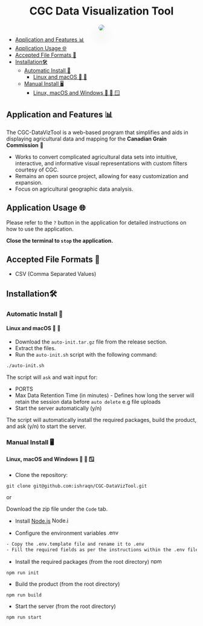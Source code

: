 <div align="center">
    <h1> CGC Data Visualization Tool </h1>
    <img src="main_screen.gif" width="" height="" style="border-radius: 10px; box-shadow: rgba(0, 0, 0, 0.2) 0px 20px 30px;">
</div>


- [Application and Features 📊](#application-and-features-)
- [Application Usage 🌐](#application-usage-)
- [Accepted File Formats 📁](#accepted-file-formats-)
- [Installation🛠️](#installation️)
  - [Automatic Install 🤖](#automatic-install-)
    - [Linux and macOS 🐧 🍎](#linux-and-macos--)
  - [Manual Install 🖥️](#manual-install-️)
    - [Linux, macOS and Windows 🐧 🍎 🪟](#linux-macos-and-windows---)


## Application and Features 📊


The CGC-DataVizTool is a web-based program that simplifies and aids in displaying agricultural data and mapping for the **Canadian Grain Commission** 🍁

- Works to convert complicated agricultural data sets into intuitive, interactive, and informative visual representations with custom filters courtesy of CGC.
- Remains an open source project, allowing for easy customization and expansion.
- Focus on agricultural geographic data analysis.

## Application Usage 🌐

Please refer to the `?` button in the application for detailed instructions on how to use the application.

**Close the terminal to `stop` the application.**

## Accepted File Formats 📁

- CSV (Comma Separated Values)

## Installation🛠️

### Automatic Install 🤖

#### Linux and macOS 🐧 🍎

- Download the `auto-init.tar.gz` file from the release section.
- Extract the files.
- Run the `auto-init.sh` script with the following command:

```bash
./auto-init.sh
```

The script will `ask` and wait input for:

- PORTS
- Max Data Retention Time (in minutes) - Defines how long the server will retain the session data before `auto delete` e.g file uploads
- Start the server automatically (y/n)

The script will automatically install the required packages, build the product, and ask (y/n) to start the server.

### Manual Install 🖥️

#### Linux, macOS and Windows 🐧 🍎 🪟

- Clone the repository: 

```git clone git@github.com:ishraqn/CGC-DataVizTool.git``` 

or 

Download the zip file under the `Code` tab.

- Install [Node.js](https://nodejs.org/en/download) <img src = "https://upload.wikimedia.org/wikipedia/commons/d/d9/Node.js_logo.svg" alt="Node.js Icon" height ="15" width="50">

- Configure the environment variables <img src = "https://raw.githubusercontent.com/motdotla/dotenv/master/dotenv.svg" alt=".env icon" height = "15" width ="50">

```bash
- Copy the .env.template file and rename it to .env
- Fill the required fields as per the instructions within the .env file
```

- Install the required packages (from the root directory) <img src = "https://upload.wikimedia.org/wikipedia/commons/d/db/Npm-logo.svg" alt="npm Icon" height = "15" width = "50">

```npm run init```

- Build the product (from the root directory) 

```npm run build```

- Start the server (from the root directory) 

```npm run start```